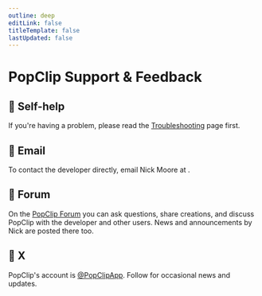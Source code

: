 ```yaml
---
outline: deep
editLink: false
titleTemplate: false
lastUpdated: false
---
```

<script setup>
import InfoBox from '/src/InfoBox.vue'
</script>

# PopClip Support & Feedback

<InfoBox />

## :eyes: Self-help

If you're having a problem, please read the [Troubleshooting](/kb/troubleshooting) page first.

## :wave: Email

To contact the developer directly, email Nick Moore at <SupportEmailLink subject="PopClip Feedback" body="Here's how I feel about PopClip:"/>.

## :speech_balloon: Forum

On the [PopClip Forum](https://forum.popclip.app/) you can ask questions, share creations, and discuss PopClip with the developer and other users. News and announcements by Nick are posted there too.

## :circus_tent: X

PopClip's account is [@PopClipApp](https://twitter.com/popclipapp). Follow for occasional news and updates.
